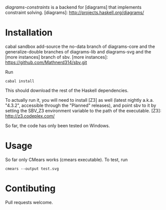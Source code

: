 _diagrams-constraints_ is a backend for [diagrams] that implements constraint solving.
[diagrams]: http://projects.haskell.org/diagrams/

# Installation

cabal sandbox add-source the no-data branch of diagrams-core and the generalize-double branches of diagrams-lib and diagrams-svg and the [more instances] branch of sbv.
[more instances]: https://github.com/Mathnerd314/sbv.git

Run
```
cabal install
```

This should download the rest of the Haskell dependencies.

To actually run it, you will need to install [Z3] as well (latest nightly a.k.a. "4.3.2", accessible through the "Planned" releases), and point
sbv to it by setting the SBV_Z3 environment variable to the path of the executable.
[Z3]: http://z3.codeplex.com/

So far, the code has only been tested on Windows.

# Usage

So far only CMears works (cmears executable). To test, run
```
cmears --output test.svg
```

# Contibuting

Pull requests welcome.
